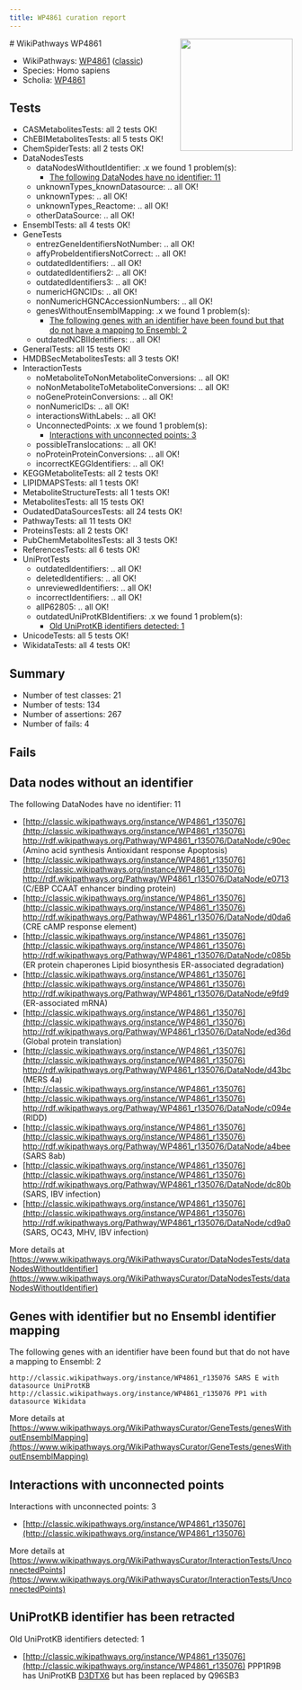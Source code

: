 ```yaml
---
title: WP4861 curation report
---
```


<img style="float: right; width: 200px" src="https://upload.wikimedia.org/wikipedia/commons/thumb/8/83/Wplogo_with_text_500.png/640px-Wplogo_with_text_500.png" />
# WikiPathways WP4861

* WikiPathways: [WP4861](https://wikipathways.org/pathways/WP4861) ([classic](https://classic.wikipathways.org/instance/WP4861))
* Species: Homo sapiens
* Scholia: [WP4861](https://scholia.toolforge.org/wikipathways/WP4861)
## Tests
* CASMetabolitesTests: all 2 tests OK!
* ChEBIMetabolitesTests: all 5 tests OK!
* ChemSpiderTests: all 2 tests OK!
* DataNodesTests
    * dataNodesWithoutIdentifier: .x we found 1 problem(s):
        * [The following DataNodes have no identifier: 11](#8792c491)
    * unknownTypes_knownDatasource: .. all OK!
    * unknownTypes: .. all OK!
    * unknownTypes_Reactome: .. all OK!
    * otherDataSource: .. all OK!
* EnsemblTests: all 4 tests OK!
* GeneTests
    * entrezGeneIdentifiersNotNumber: .. all OK!
    * affyProbeIdentifiersNotCorrect: .. all OK!
    * outdatedIdentifiers: .. all OK!
    * outdatedIdentifiers2: .. all OK!
    * outdatedIdentifiers3: .. all OK!
    * numericHGNCIDs: .. all OK!
    * nonNumericHGNCAccessionNumbers: .. all OK!
    * genesWithoutEnsemblMapping: .x we found 1 problem(s):
        * [The following genes with an identifier have been found but that do not have a mapping to Ensembl: 2](#40286d84)
    * outdatedNCBIIdentifiers: .. all OK!
* GeneralTests: all 15 tests OK!
* HMDBSecMetabolitesTests: all 3 tests OK!
* InteractionTests
    * noMetaboliteToNonMetaboliteConversions: .. all OK!
    * noNonMetaboliteToMetaboliteConversions: .. all OK!
    * noGeneProteinConversions: .. all OK!
    * nonNumericIDs: .. all OK!
    * interactionsWithLabels: .. all OK!
    * UnconnectedPoints: .x we found 1 problem(s):
        * [Interactions with unconnected points: 3](#35a61adb)
    * possibleTranslocations: .. all OK!
    * noProteinProteinConversions: .. all OK!
    * incorrectKEGGIdentifiers: .. all OK!
* KEGGMetaboliteTests: all 2 tests OK!
* LIPIDMAPSTests: all 1 tests OK!
* MetaboliteStructureTests: all 1 tests OK!
* MetabolitesTests: all 15 tests OK!
* OudatedDataSourcesTests: all 24 tests OK!
* PathwayTests: all 11 tests OK!
* ProteinsTests: all 2 tests OK!
* PubChemMetabolitesTests: all 3 tests OK!
* ReferencesTests: all 6 tests OK!
* UniProtTests
    * outdatedIdentifiers: .. all OK!
    * deletedIdentifiers: .. all OK!
    * unreviewedIdentifiers: .. all OK!
    * incorrectIdentifiers: .. all OK!
    * allP62805: .. all OK!
    * outdatedUniProtKBIdentifiers: .x we found 1 problem(s):
        * [Old UniProtKB identifiers detected: 1](#11ddc77a)
* UnicodeTests: all 5 tests OK!
* WikidataTests: all 4 tests OK!


## Summary

* Number of test classes: 21
* Number of tests: 134
* Number of assertions: 267
* Number of fails: 4

## Fails

<a name="8792c491" />

## Data nodes without an identifier

The following DataNodes have no identifier: 11

* [http://classic.wikipathways.org/instance/WP4861_r135076](http://classic.wikipathways.org/instance/WP4861_r135076) http://rdf.wikipathways.org/Pathway/WP4861_r135076/DataNode/c90ec (Amino acid synthesis
Antioxidant response
Apoptosis)
* [http://classic.wikipathways.org/instance/WP4861_r135076](http://classic.wikipathways.org/instance/WP4861_r135076) http://rdf.wikipathways.org/Pathway/WP4861_r135076/DataNode/e0713 (C/EBP
CCAAT enhancer binding protein)
* [http://classic.wikipathways.org/instance/WP4861_r135076](http://classic.wikipathways.org/instance/WP4861_r135076) http://rdf.wikipathways.org/Pathway/WP4861_r135076/DataNode/d0da6 (CRE
cAMP response element)
* [http://classic.wikipathways.org/instance/WP4861_r135076](http://classic.wikipathways.org/instance/WP4861_r135076) http://rdf.wikipathways.org/Pathway/WP4861_r135076/DataNode/c085b (ER protein chaperones
Lipid biosynthesis
ER-associated degradation)
* [http://classic.wikipathways.org/instance/WP4861_r135076](http://classic.wikipathways.org/instance/WP4861_r135076) http://rdf.wikipathways.org/Pathway/WP4861_r135076/DataNode/e9fd9 (ER-associated
mRNA)
* [http://classic.wikipathways.org/instance/WP4861_r135076](http://classic.wikipathways.org/instance/WP4861_r135076) http://rdf.wikipathways.org/Pathway/WP4861_r135076/DataNode/ed36d (Global protein
translation)
* [http://classic.wikipathways.org/instance/WP4861_r135076](http://classic.wikipathways.org/instance/WP4861_r135076) http://rdf.wikipathways.org/Pathway/WP4861_r135076/DataNode/d43bc (MERS 4a)
* [http://classic.wikipathways.org/instance/WP4861_r135076](http://classic.wikipathways.org/instance/WP4861_r135076) http://rdf.wikipathways.org/Pathway/WP4861_r135076/DataNode/c094e (RIDD)
* [http://classic.wikipathways.org/instance/WP4861_r135076](http://classic.wikipathways.org/instance/WP4861_r135076) http://rdf.wikipathways.org/Pathway/WP4861_r135076/DataNode/a4bee (SARS 8ab)
* [http://classic.wikipathways.org/instance/WP4861_r135076](http://classic.wikipathways.org/instance/WP4861_r135076) http://rdf.wikipathways.org/Pathway/WP4861_r135076/DataNode/dc80b (SARS, IBV infection)
* [http://classic.wikipathways.org/instance/WP4861_r135076](http://classic.wikipathways.org/instance/WP4861_r135076) http://rdf.wikipathways.org/Pathway/WP4861_r135076/DataNode/cd9a0 (SARS, OC43,
MHV, IBV infection)


More details at [https://www.wikipathways.org/WikiPathwaysCurator/DataNodesTests/dataNodesWithoutIdentifier](https://www.wikipathways.org/WikiPathwaysCurator/DataNodesTests/dataNodesWithoutIdentifier)

<a name="40286d84" />

## Genes with identifier but no Ensembl identifier mapping

The following genes with an identifier have been found but that do not have a mapping to Ensembl: 2
```
http://classic.wikipathways.org/instance/WP4861_r135076 SARS E with datasource UniProtKB
http://classic.wikipathways.org/instance/WP4861_r135076 PP1 with datasource Wikidata
```

More details at [https://www.wikipathways.org/WikiPathwaysCurator/GeneTests/genesWithoutEnsemblMapping](https://www.wikipathways.org/WikiPathwaysCurator/GeneTests/genesWithoutEnsemblMapping)

<a name="35a61adb" />

## Interactions with unconnected points

Interactions with unconnected points: 3

* [http://classic.wikipathways.org/instance/WP4861_r135076](http://classic.wikipathways.org/instance/WP4861_r135076)


More details at [https://www.wikipathways.org/WikiPathwaysCurator/InteractionTests/UnconnectedPoints](https://www.wikipathways.org/WikiPathwaysCurator/InteractionTests/UnconnectedPoints)

<a name="11ddc77a" />

## UniProtKB identifier has been retracted

Old UniProtKB identifiers detected: 1

* [http://classic.wikipathways.org/instance/WP4861_r135076](http://classic.wikipathways.org/instance/WP4861_r135076) PPP1R9B has UniProtKB [D3DTX6](https://bioregistry.io/uniprot:D3DTX6) but has been replaced by Q96SB3


